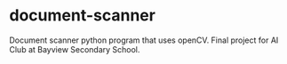 # document-scanner
Document scanner python program that uses openCV. Final project for AI Club at Bayview Secondary School.
